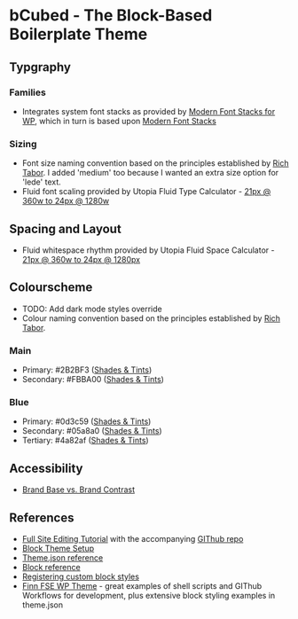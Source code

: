 # bCubed - The Block-Based Boilerplate Theme

## Typgraphy
### Families
- Integrates system font stacks as provided by [Modern Font Stacks for WP](https://github.com/LittleBigThing/Modern-Font-Stacks-for-WP), which in turn is based upon [Modern Font Stacks](https://github.com/system-fonts/modern-font-stacks)

### Sizing
- Font size naming convention based on the principles established by [Rich Tabor](https://richtabor.com/standardizing-theme-json-font-sizes/). I added 'medium' too because I wanted an extra size option for 'lede' text.
- Fluid font scaling provided by Utopia Fluid Type Calculator - [21px @ 360w to 24px @ 1280w](https://utopia.fyi/type/calculator/?c=360,21,1.2,1280,24,1.25,5,2,&s=0.75|0.5|0.25,1.5|2|3|4|6|8,s-l|4xs-xs|xs-m&g=s,l,xl,12)

## Spacing and Layout
- Fluid whitespace rhythm provided by Utopia Fluid Space Calculator - [21px @ 360w to 24px @ 1280px](https://utopia.fyi/space/calculator/?c=360,21,1.2,1280,24,1.25,5,2,&s=0.75|0.5|0.25|0,1.5|2|3|4|6|8,s-l|4xs-xs|xs-m&g=s,l,xl,12)

## Colourscheme
- TODO: Add dark mode styles override
- Colour naming convention based on the principles established by [Rich Tabor](https://richtabor.com/standardizing-theme-json-colors/).

### Main
- Primary: #2B2BF3 ([Shades & Tints](https://noeldelgado.github.io/shadowlord/#2B2BF3))
- Secondary: #FBBA00 ([Shades & Tints](https://noeldelgado.github.io/shadowlord/#FBBA00))

### Blue
- Primary: #0d3c59 ([Shades & Tints](https://noeldelgado.github.io/shadowlord/#0d3c59))
- Secondary: #05a8a0 ([Shades & Tints](https://noeldelgado.github.io/shadowlord/#05a8a0))
- Tertiary: #4a82af ([Shades & Tints](https://noeldelgado.github.io/shadowlord/#4a82af))

## Accessibility
- [Brand Base vs. Brand Contrast](https://webaim.org/resources/contrastchecker/?fcolor=000000&bcolor=F7F7F7)

## References
- [Full Site Editing Tutorial](https://fullsiteediting.com/lessons/creating-block-based-themes/) with the accompanying [GIThub repo](https://github.com/carolinan/fullsiteediting)
- [Block Theme Setup](https://developer.wordpress.org/themes/block-themes/block-theme-setup/)
- [Theme.json reference](https://developer.wordpress.org/block-editor/how-to-guides/themes/theme-json/)
- [Block reference](https://fullsiteediting.com/block-reference/)
- [Registering custom block styles](https://fullsiteediting.com/lessons/custom-block-styles/)
- [Finn FSE WP Theme](https://github.com/fabian-kaegy-org/finn) - great examples of shell scripts and GIThub Workflows for development, plus extensive block styling examples in theme.json
